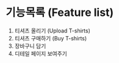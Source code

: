  # 기능목록 (Feature list)
 1. 티셔츠 올리기 (Upload T-shirts)
 2. 티셔츠 구매하기 (Buy T-shirts)
 3. 장바구니 담기
 4. 디테일 페이지 보여주기
